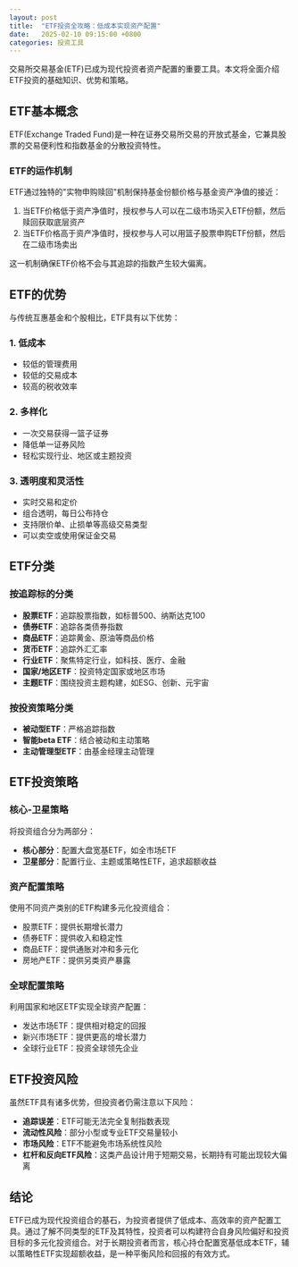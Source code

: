 ```yaml
---
layout: post
title:  "ETF投资全攻略：低成本实现资产配置"
date:   2025-02-10 09:15:00 +0800
categories: 投资工具
---
```


交易所交易基金(ETF)已成为现代投资者资产配置的重要工具。本文将全面介绍ETF投资的基础知识、优势和策略。

## ETF基本概念

ETF(Exchange Traded Fund)是一种在证券交易所交易的开放式基金，它兼具股票的交易便利性和指数基金的分散投资特性。

### ETF的运作机制

ETF通过独特的"实物申购赎回"机制保持基金份额价格与基金资产净值的接近：

1. 当ETF价格低于资产净值时，授权参与人可以在二级市场买入ETF份额，然后赎回获取底层资产
2. 当ETF价格高于资产净值时，授权参与人可以用篮子股票申购ETF份额，然后在二级市场卖出

这一机制确保ETF价格不会与其追踪的指数产生较大偏离。

## ETF的优势

与传统互惠基金和个股相比，ETF具有以下优势：

### 1. 低成本

- 较低的管理费用
- 较低的交易成本
- 较高的税收效率

### 2. 多样化

- 一次交易获得一篮子证券
- 降低单一证券风险
- 轻松实现行业、地区或主题投资

### 3. 透明度和灵活性

- 实时交易和定价
- 组合透明，每日公布持仓
- 支持限价单、止损单等高级交易类型
- 可以卖空或使用保证金交易

## ETF分类

### 按追踪标的分类

- **股票ETF**：追踪股票指数，如标普500、纳斯达克100
- **债券ETF**：追踪各类债券指数
- **商品ETF**：追踪黄金、原油等商品价格
- **货币ETF**：追踪外汇汇率
- **行业ETF**：聚焦特定行业，如科技、医疗、金融
- **国家/地区ETF**：投资特定国家或地区市场
- **主题ETF**：围绕投资主题构建，如ESG、创新、元宇宙

### 按投资策略分类

- **被动型ETF**：严格追踪指数
- **智能beta ETF**：结合被动和主动策略
- **主动管理型ETF**：由基金经理主动管理

## ETF投资策略

### 核心-卫星策略

将投资组合分为两部分：
- **核心部分**：配置大盘宽基ETF，如全市场ETF
- **卫星部分**：配置行业、主题或策略性ETF，追求超额收益

### 资产配置策略

使用不同资产类别的ETF构建多元化投资组合：
- 股票ETF：提供长期增长潜力
- 债券ETF：提供收入和稳定性
- 商品ETF：提供通胀对冲和多元化
- 房地产ETF：提供另类资产暴露

### 全球配置策略

利用国家和地区ETF实现全球资产配置：
- 发达市场ETF：提供相对稳定的回报
- 新兴市场ETF：提供更高的增长潜力
- 全球行业ETF：投资全球领先企业

## ETF投资风险

虽然ETF具有诸多优势，但投资者仍需注意以下风险：

- **追踪误差**：ETF可能无法完全复制指数表现
- **流动性风险**：部分小型或专业ETF交易量较小
- **市场风险**：ETF不能避免市场系统性风险
- **杠杆和反向ETF风险**：这类产品设计用于短期交易，长期持有可能出现较大偏离

## 结论

ETF已成为现代投资组合的基石，为投资者提供了低成本、高效率的资产配置工具。通过了解不同类型的ETF及其特性，投资者可以构建符合自身风险偏好和投资目标的多元化投资组合。对于长期投资者而言，核心持仓配置宽基低成本ETF，辅以策略性ETF实现超额收益，是一种平衡风险和回报的有效方式。 